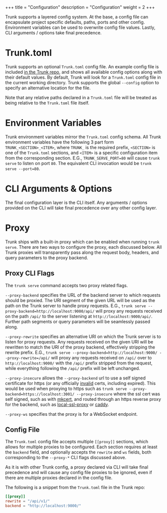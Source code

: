 +++
title = "Configuration"
description = "Configuration"
weight = 2
+++

Trunk supports a layered config system. At the base, a config file can encapsulate project specific defaults, paths, ports and other config. Environment variables can be used to overwrite config file values. Lastly, CLI arguments / options take final precedence.

# Trunk.toml
Trunk supports an optional `Trunk.toml` config file. An example config file is included [in the Trunk repo](https://github.com/trunk-rs/trunk/blob/main/Trunk.toml), and shows all available config options along with their default values. By default, Trunk will look for a `Trunk.toml` config file in the current working directory. Trunk supports the global `--config` option to specify an alternative location for the file.

Note that any relative paths declared in a `Trunk.toml` file will be treated as being relative to the `Trunk.toml` file itself.

# Environment Variables
Trunk environment variables mirror the `Trunk.toml` config schema. All Trunk environment variables have the following 3 part form `TRUNK_<SECTION>_<ITEM>`, where `TRUNK_` is the required prefix, `<SECTION>` is one of the `Trunk.toml` sections, and `<ITEM>` is a specific configuration item from the corresponding section. E.G., `TRUNK_SERVE_PORT=80` will cause `trunk serve` to listen on port `80`. The equivalent CLI invocation would be `trunk serve --port=80`.

# CLI Arguments & Options
The final configuration layer is the CLI itself. Any arguments / options provided on the CLI will take final precedence over any other config layer.

# Proxy
Trunk ships with a built-in proxy which can be enabled when running `trunk serve`. There are two ways to configure the proxy, each discussed below. All Trunk proxies will transparently pass along the request body, headers, and query parameters to the proxy backend.

## Proxy CLI Flags
The `trunk serve` command accepts two proxy related flags.

`--proxy-backend` specifies the URL of the backend server to which requests should be proxied. The URI segment of the given URL will be used as the path on the Trunk server to handle proxy requests. E.G., `trunk serve --proxy-backend=http://localhost:9000/api/` will proxy any requests received on the path `/api/` to the server listening at `http://localhost:9000/api/`. Further path segments or query parameters will be seamlessly passed along.

`--proxy-rewrite` specifies an alternative URI on which the Trunk server is to listen for proxy requests. Any requests received on the given URI will be rewritten to match the URI of the proxy backend, effectively stripping the rewrite prefix. E.G., `trunk serve --proxy-backend=http://localhost:9000/ --proxy-rewrite=/api/` will proxy any requests received on `/api/` over to `http://localhost:9000/` with the `/api/` prefix stripped from the request, while everything following the `/api/` prefix will be left unchanged.

`--proxy-insecure` allows the `--proxy-backend` url to use a self signed certificate for https (or any officially [invalid](https://docs.rs/reqwest/latest/reqwest/struct.ClientBuilder.html#method.danger_accept_invalid_certs) certs, including expired). This would be used when proxying to https such as `trunk serve --proxy-backend=https://localhost:3001/ --proxy-insecure` where the ssl cert was self signed, such as with [mkcert](https://github.com/FiloSottile/mkcert), and routed through an https reverse proxy for the backend, such as [local-ssl-proxy](https://github.com/cameronhunter/local-ssl-proxy) or [caddy](https://caddyserver.com/docs/quick-starts/reverse-proxy).

`--proxy-ws` specifies that the proxy is for a WebSocket endpoint.

## Config File
The `Trunk.toml` config file accepts multiple `[[proxy]]` sections, which allows for multiple proxies to be configured. Each section requires at least the `backend` field, and optionally accepts the `rewrite` and `ws` fields, both corresponding to the `--proxy-*` CLI flags discussed above.

As it is with other Trunk config, a proxy declared via CLI will take final precedence and will cause any config file proxies to be ignored, even if there are multiple proxies declared in the config file.

The following is a snippet from the `Trunk.toml` file in the Trunk repo:

```toml
[[proxy]]
rewrite = "/api/v1/"
backend = "http://localhost:9000/"
```
